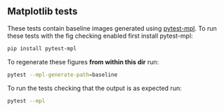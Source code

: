## Matplotlib tests

These tests contain baseline images generated using [pytest-mpl](https://github.com/matplotlib/pytest-mpl).
To run these tests with the fig checking enabled first install pytest-mpl:

```bash
pip install pytest-mpl
```

To regenerate these figures **from within this dir** run:

```bash
pytest --mpl-generate-path=baseline
```

To run the tests checking that the output is as expected run:

```bash
pytest --mpl
```

